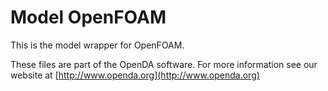 # Model OpenFOAM

This is the model wrapper for OpenFOAM. 

These files are part of the OpenDA software. For more information see our website at
[http://www.openda.org](http://www.openda.org)


